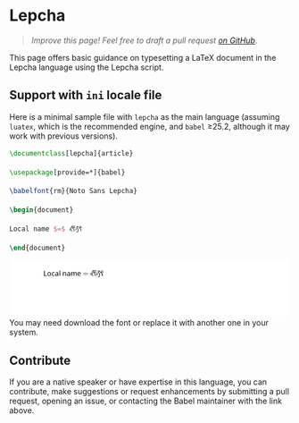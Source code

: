 # Lepcha

<blockquote>
  <p><em>Improve this page! Feel free to draft a pull request <a href="https://github.com/latex3/babel/tree/docs/docs">on GitHub</a>.</em></p>
</blockquote>

This page offers basic guidance on typesetting a LaTeX document in the
Lepcha language using the Lepcha script.

## Support with `ini` locale file

Here is a minimal sample file with `lepcha` as the main language
(assuming `luatex`, which is the recommended engine, and `babel` ≥25.2,
although it may work with previous versions).

```tex
\documentclass[lepcha]{article}

\usepackage[provide=*]{babel}

\babelfont{rm}{Noto Sans Lepcha}

\begin{document}

Local name $=$ ᰛᰩᰵᰛᰧᰵᰶ

\end{document}
```

![](../media/locale-lepcha.png)
You may need download the font or replace it with another one in your
system.

## Contribute

If you are a native speaker or have expertise in this language, you can
contribute, make suggestions or request enhancements by submitting a
pull request, opening an issue, or contacting the Babel maintainer with
the link above.
